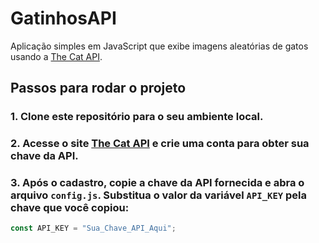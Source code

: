 # GatinhosAPI

Aplicação simples em JavaScript que exibe imagens aleatórias de gatos usando a [The Cat API](https://thecatapi.com).

## Passos para rodar o projeto

### 1. Clone este repositório para o seu ambiente local.

### 2. Acesse o site [The Cat API](https://thecatapi.com) e crie uma conta para obter sua chave da API.

### 3. Após o cadastro, copie a chave da API fornecida e abra o arquivo `config.js`. Substitua o valor da variável **`API_KEY`** pela chave que você copiou:

```javascript
const API_KEY = "Sua_Chave_API_Aqui";
